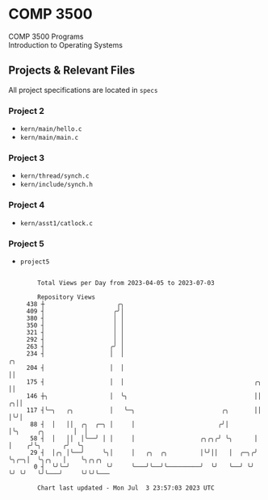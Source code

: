 # COMP 3500
COMP 3500 Programs  
Introduction to Operating Systems  
## Projects & Relevant Files
All project specifications are located in `specs`
### Project 2
- `kern/main/hello.c`
- `kern/main/main.c`
### Project 3
- `kern/thread/synch.c`
- `kern/include/synch.h`
### Project 4
- `kern/asst1/catlock.c`
### Project 5
- `project5`

```

        Total Views per Day from 2023-04-05 to 2023-07-03

        Repository Views
     438 ┼                    ╭╮
     409 ┤                   ╭╯│
     380 ┤                   │ │
     350 ┤                   │ │
     321 ┤                   │ │
     292 ┤                   │ │
     263 ┤                  ╭╯ │
     234 ┤                  │  │                                                        ╭╮
     204 ┤                  │  │                                                        ││
     175 ┤                  │  │                                    ╭╮                  ││
     146 ┼╮                 │  ╰╮                                   ││                ╭╮││
     117 ┤╰─╮   ╭╮          │   ╰─╮                        ╭╮       ││                │╰╯│
      88 ┤  │   ││  ╭╮  ╭─╮ │     │                       ╭╯│       │╰╮     ╭╮        │  │
      58 ┤  │   ││  │╰──╯ │ │     │                  ╭╮╭╮╭╯ ╰╮      │ │    ╭╯╰╮      ╭╯  ╰╮
      29 ┤  │╭╮ │╰──╯     ╰╮│     │   ╭╮  ╭╮         │╰╯││   │  ╭─╮╭╯ ╰╮╭─╮│  ╰╮╭╮   │    ╰╮╭╮╭╮
       0 ┤  ╰╯╰─╯          ╰╯     ╰───╯╰──╯╰─────────╯  ╰╯   ╰──╯ ╰╯   ╰╯ ╰╯   ╰╯╰───╯     ╰╯╰╯╰───

        Chart last updated - Mon Jul  3 23:57:03 2023 UTC
        
```
